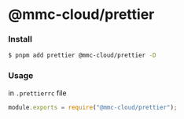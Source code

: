 # @mmc-cloud/prettier

### Install

```sh
$ pnpm add prettier @mmc-cloud/prettier -D
```

### Usage

in `.prettierrc` file

```typescript
module.exports = require("@mmc-cloud/prettier");
```
